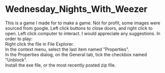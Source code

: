 # Wednesday_Nights_With_Weezer
This is a game I made for to make a game.
Not for profit, some images were sourced from google.
Left click buttons to close doors, and right click to open.  Left click computer to interact.
I would appreciate any suggestions.
In order to play:  
Right click the file in File Explorer.  
In the context menu, select the last item named "Properties".  
In the Properties dialog, on the General tab, tick the checkbox named "Unblock".  
Install the exe file, or the most recently posted zip file.
